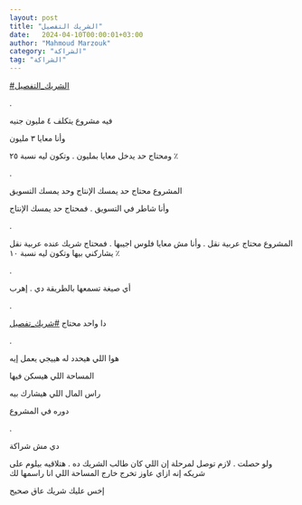 ```yaml
---
layout: post
title: "الشريك التفصيل"
date:   2024-04-10T00:00:01+03:00
author: "Mahmoud Marzouk"
category: "الشراكة"
tag: "الشراكة"
---
```



[<u>\#الشريك\_التفصيل</u>](https://www.facebook.com/hashtag/%D8%A7%D9%84%D8%B4%D8%B1%D9%8A%D9%83_%D8%A7%D9%84%D8%AA%D9%81%D8%B5%D9%8A%D9%84?__eep__=6&__cft__%5b0%5d=AZWX7LZRL4y6yRW-7anqs7_RyebDVSeE1-G4xoOYLuxJsIqHyN3LbPhAeup_C0qXZe9OUJluq2RBPRkVEeOZCzNnh8fMjdXZNCKuOtudb7OdxiB_q2ER0vz0KYSASRQ7DLHWQVTtNNl9kRW2bCMVZ38bp73OAehcQ4lJ88gpXt-J7w&__tn__=*NK-R)

.

فيه مشروع يتكلف ٤ مليون جنيه

وأنا معايا ٣ مليون

ومحتاج حد يدخل معايا بمليون . وتكون ليه نسبة ٢٥ ٪

.

المشروع محتاج حد يمسك الإنتاج وحد يمسك التسويق

وأنا شاطر في التسويق . فمحتاج حد يمسك الإنتاج

.

المشروع محتاج عربية نقل . وأنا مش معايا فلوس اجيبها .
فمحتاج شريك عنده عربية نقل يشاركني بيها وتكون ليه نسبة ١٠ ٪

.

أي صيغة تسمعها بالطريقة دي . إهرب

.

دا واحد محتاج
[<u>\#شريك\_تفصيل</u>](https://www.facebook.com/hashtag/%D8%B4%D8%B1%D9%8A%D9%83_%D8%AA%D9%81%D8%B5%D9%8A%D9%84?__eep__=6&__cft__%5b0%5d=AZWX7LZRL4y6yRW-7anqs7_RyebDVSeE1-G4xoOYLuxJsIqHyN3LbPhAeup_C0qXZe9OUJluq2RBPRkVEeOZCzNnh8fMjdXZNCKuOtudb7OdxiB_q2ER0vz0KYSASRQ7DLHWQVTtNNl9kRW2bCMVZ38bp73OAehcQ4lJ88gpXt-J7w&__tn__=*NK-R)

.

هوا اللي هيحدد له هييجي يعمل إيه

المساحة اللي هيسكن فيها

راس المال اللي هيشارك بيه

دوره في المشروع

.

دي مش شراكة

ولو حصلت . لازم توصل لمرحلة إن اللي كان طالب الشريك ده .
هتلاقيه بيلوم على شريكه إنه ازاي عاوز تخرج خارج المساحة اللي انا راسمها
لك

إخس عليك شريك عاق صحيح
